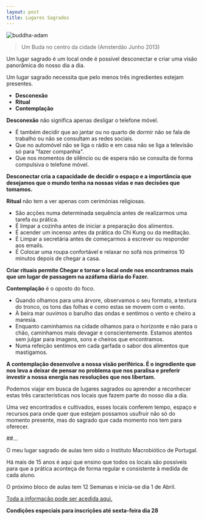 ```yaml
---
layout: post
title: Lugares Sagrados
---
```


![buddha-adam](http://devagar.org/imagens/buddha.jpg)

>Um Buda no centro da cidade (Amsterdão Junho 2013)

Um lugar sagrado é um local onde é possível desconectar e criar uma visão panorâmica do nosso dia a dia. 

Um lugar sagrado necessita que pelo menos três ingredientes estejam presentes. 

+ **Desconexão**
+ **Ritual** 
+ **Contemplação**

**Desconexão** não significa apenas desligar o telefone móvel. 

+ É também decidir que ao jantar ou no quarto de dormir não se fala de trabalho ou não se consultam as redes sociais. 
+ Que no automóvel não se liga o rádio e em casa não se liga a televisão só para "fazer companhia". 
+ Que nos momentos de silêncio ou de espera não se consulta de forma compulsiva o telefone móvel.

**Desconectar cria a capacidade de decidir o espaço e a importância que desejamos que o mundo tenha na nossas vidas e nas decisões que tomamos.** 

**Ritual** não tem a ver apenas com cerimónias religiosas. 

+ São acções numa determinada sequência antes de realizarmos uma tarefa ou prática. 
+ É limpar a cozinha antes de iniciar a preparação dos alimentos. 
+ É acender um incenso antes da prática do Chi Kung ou da meditação. 
+ É Limpar a secretária antes de começarmos a escrever ou responder aos emails.
+ É Colocar uma roupa confortável e relaxar no sofá nos primeiros 10 minutos depois de chegar a casa. 

**Criar rituais permite Chegar e tornar o local onde nos encontramos mais que um lugar de passagem na azáfama diária do Fazer.** 

**Contemplação** é o oposto do foco. 

+ Quando olhamos para uma árvore, observamos o seu formato, a textura do tronco, os tons das folhas e como estas se movem com o vento. 
+ À beira mar ouvimos o barulho das ondas e sentimos o vento e cheiro a maresia. 
+ Enquanto caminhamos na cidade olhamos para o horizonte e não para o chão, caminhamos mais devagar e conscientemente. Estamos atentos sem julgar para imagens, sons e cheiros que encontramos. 
+ Numa refeição sentimos em cada garfada o sabor dos alimentos que mastigamos. 

**A contemplação desenvolve a nossa visão periférica. É o ingrediente que nos leva a deixar de pensar no problema que nos paralisa e preferir investir a nossa energia nas resoluções que nos libertam.** 

Podemos viajar em busca de lugares sagrados ou aprender a reconhecer estas três características nos locais que fazem parte do nosso dia a dia. 

Uma vez encontrados e cultivados, esses locais conferem tempo, espaço e recursos para onde quer que estejam possamos usufruir não só do momento presente, mas do sagrado que cada momento nos tem para oferecer.

##…

O meu lugar sagrado de aulas tem sido o Instituto Macrobiótico de Portugal.  

Há mais de 15 anos é aqui que ensino que todos os locais são possíveis para que a prática aconteça de forma regular e consistente à medida de cada aluno. 

O próximo bloco de aulas tem 12 Semanas e inicia-se dia 1 de Abril. 

[Toda a informação pode ser acedida aqui.](http://devagar.org/regulares.html) 

**Condições especiais para inscrições até sexta-feira dia 28** 

 